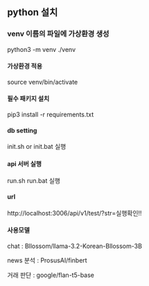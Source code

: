 ## python 설치

### venv 이름의 파일에 가상환경 생성
python3 -m venv ./venv

#### 가상환경 적용
source venv/bin/activate

#### 필수 패키지 설치
pip3 install -r requirements.txt

#### db setting
init.sh or init.bat 실행

#### api 서버 실행
run.sh run.bat 실행

#### url
http://localhost:3006/api/v1/test/?str=실행확인!!

#### 사용모델
chat : Bllossom/llama-3.2-Korean-Bllossom-3B

news 분석 : ProsusAI/finbert

거래 판단 : google/flan-t5-base
